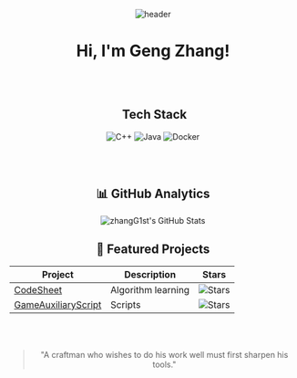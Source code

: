 <div align="center">

<!-- 顶部横幅图（可选） -->
![header](https://avatars.githubusercontent.com/u/68996079?v=4)

 
#  Hi, I'm Geng Zhang!
 
<br/>
<br/>
 
## ️ Tech Stack 
![C++](https://img.shields.io/badge/C++-00599C?logo=cplusplus) 
![Java](https://img.shields.io/badge/Java-%23ED8B00?logo=java&logoColor=white) 
![Docker](https://img.shields.io/badge/-Docker-2496ED?logo=docker&logoColor=white) 

<br/>
<br/>
 
## 📊 GitHub Analytics 
![zhangG1st's GitHub Stats](https://github-readme-stats.vercel.app/api?username=zhangG1st&show_icons=true&theme=radical)
 
##  🌟 Featured Projects
| Project | Description | Stars |
|---------|-------------|-------|
| [CodeSheet](https://github.com/zhangG1st/CodeSheet) | Algorithm learning | ![Stars](https://img.shields.io/github/stars/zhangG1st/CodeSheet)  |
| [GameAuxiliaryScript](https://github.com/zhangG1st/GameAuxiliaryScript) | Scripts | ![Stars](https://img.shields.io/github/stars/zhangG1st/GameAuxiliaryScript)  |
 
<br/>
<br/>
 
> "A craftman who wishes to do his work well must first sharpen his tools."  
 
</div>
